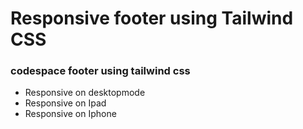 # Responsive footer using Tailwind CSS

### codespace footer using tailwind css

- Responsive on desktopmode
- Responsive on Ipad
- Responsive on Iphone
  

